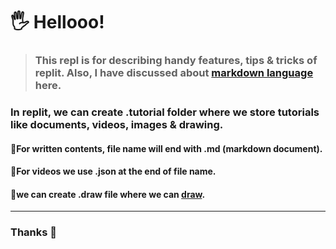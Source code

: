 # 🖐️ Hellooo!

> ###  This repl is for describing handy features, tips & tricks of replit. Also, I have discussed about [markdown language](https://replit.com/@MARUF41/Replit-101-1#.tutorial) here.

### In replit,  we can create \.tutorial folder where we store tutorials like documents, videos, images & drawing. 


#### 🤜For written contents, file name will end with .md (markdown document).

#### 🤜For videos we use \.json at the end of file name.

#### 🤜we can create \.draw file where we can [draw](https://replit.com/@MARUF41/Replit-101-1#Drawing%20Folder.draw). 


---
### Thanks 🙂

